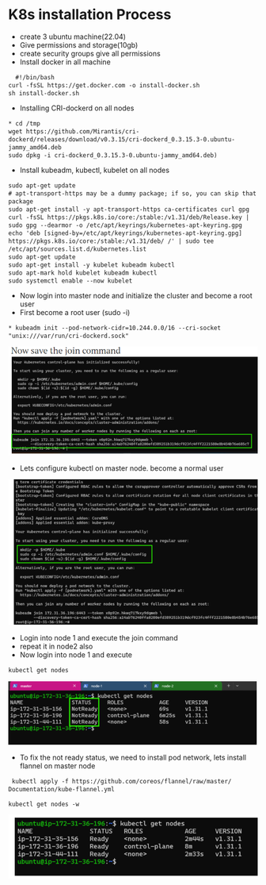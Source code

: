 # K8s installation Process

* create 3 ubuntu machine(22.04)
* Give permissions and storage(10gb)
* create security groups give all permissions
* Install docker in all machine
```
  #!/bin/bash
curl -fsSL https://get.docker.com -o install-docker.sh
sh install-docker.sh
```
* Installing CRI-dockerd on all nodes
```
* cd /tmp
wget https://github.com/Mirantis/cri-dockerd/releases/download/v0.3.15/cri-dockerd_0.3.15.3-0.ubuntu-jammy_amd64.deb
sudo dpkg -i cri-dockerd_0.3.15.3-0.ubuntu-jammy_amd64.deb)
```
* Install kubeadm, kubectl, kubelet on all nodes 
```
sudo apt-get update
# apt-transport-https may be a dummy package; if so, you can skip that package
sudo apt-get install -y apt-transport-https ca-certificates curl gpg
curl -fsSL https://pkgs.k8s.io/core:/stable:/v1.31/deb/Release.key | sudo gpg --dearmor -o /etc/apt/keyrings/kubernetes-apt-keyring.gpg
echo 'deb [signed-by=/etc/apt/keyrings/kubernetes-apt-keyring.gpg] https://pkgs.k8s.io/core:/stable:/v1.31/deb/ /' | sudo tee /etc/apt/sources.list.d/kubernetes.list
sudo apt-get update
sudo apt-get install -y kubelet kubeadm kubectl
sudo apt-mark hold kubelet kubeadm kubectl
sudo systemctl enable --now kubelet
```
* Now login into master node and initialize the cluster and become a root user
* First become a root user (sudo -i)
```
* kubeadm init --pod-network-cidr=10.244.0.0/16 --cri-socket "unix:///var/run/cri-dockerd.sock"
```

![preview](images/2.png)

* Lets configure kubectl on master node. become a normal user

![preview](images\3.png)

* Login into node 1 and execute the join command
* repeat it in node2 also
* Now login into node 1 and execute 

```
kubectl get nodes
```
![preview](images\4.png)

* To fix the not ready status, we need to install pod network, lets install flannel on master node
 
 ```
  kubectl apply -f https://github.com/coreos/flannel/raw/master/  Documentation/kube-flannel.yml
```
```
kubectl get nodes -w
```

![preview](image-1.png)


